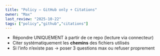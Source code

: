 ```yaml
---
title: "Policy — GitHub only + Citations"
owner: "Max"
last_review: "2025-10-22"
tags: ["policy","github","citations"]
---
```

- Répondre UNIQUEMENT à partir de ce repo (lecture via connecteur)
- Citer systématiquement les **chemins** des fichiers utilisés
- Si l’info n’existe pas → poser 3 questions max ou refuser proprement
